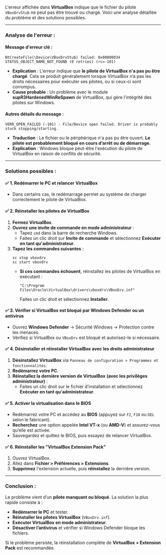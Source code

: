 L'erreur affichée dans **VirtualBox** indique que le fichier du pilote `VBoxDrvStub` ne peut pas être trouvé ou chargé. Voici une analyse détaillée du problème et des solutions possibles.

---

### **Analyse de l'erreur :**
#### **Message d'erreur clé :**
```
NtCreateFile(\Device\VBoxDrvStub) failed: 0x00000034
STATUS_OBJECT_NAME_NOT_FOUND (0 retries) (rc=-101)
```
- **Explication** : L'erreur indique que **le pilote de VirtualBox n'a pas pu être chargé**. Cela se produit généralement lorsque VirtualBox n’a pas les droits nécessaires pour exécuter ses pilotes, ou si ceux-ci sont corrompus.
- **Cause probable** : Un problème avec le module **supR3HardenedWinReSpawn** de VirtualBox, qui gère l'intégrité des pilotes sur Windows.

#### **Autres détails du message :**
```
VERR_OPEN_FAILED (-101) - File/Device open failed. Driver is probably stuck stopping/starting.
```
- **Traduction** : Le fichier ou le périphérique n'a pas pu être ouvert. **Le pilote est probablement bloqué en cours d’arrêt ou de démarrage.**
- **Explication** : Windows bloque peut-être l'exécution du pilote de VirtualBox en raison de conflits de sécurité.

---

### **Solutions possibles :**
#### ✅ **1. Redémarrer le PC et relancer VirtualBox**
- Dans certains cas, le redémarrage permet au système de charger correctement le pilote de VirtualBox.

#### ✅ **2. Réinstaller les pilotes de VirtualBox**
1. **Fermez VirtualBox**.
2. **Ouvrez une invite de commande en mode administrateur** :
   - Tapez `cmd` dans la barre de recherche Windows.
   - Faites un clic droit sur **Invite de commande** et sélectionnez **Exécuter en tant qu'administrateur**.
3. **Tapez les commandes suivantes** :
   ```
   sc stop vboxdrv
   sc start vboxdrv
   ```
   - **Si ces commandes échouent**, réinstallez les pilotes de VirtualBox en exécutant :
     ```
     "C:\Program Files\Oracle\VirtualBox\drivers\vboxdrv\VBoxDrv.inf"
     ```
     Faites un clic droit et sélectionnez **Installer**.

#### ✅ **3. Vérifier si VirtualBox est bloqué par Windows Defender ou un antivirus**
- Ouvrez **Windows Defender** → Sécurité Windows → Protection contre les menaces.
- Vérifiez si VirtualBox ou `VBoxDrv` est bloqué et autorisez-le si nécessaire.

#### ✅ **4. Désinstaller et réinstaller VirtualBox avec les droits administrateur**
1. **Désinstallez VirtualBox** via `Panneau de configuration > Programmes et fonctionnalités`.
2. **Redémarrez votre PC**.
3. **Réinstallez la dernière version de VirtualBox** **(avec les privilèges administrateur)** :
   - Faites un clic droit sur le fichier d’installation et sélectionnez **Exécuter en tant qu'administrateur**.

#### ✅ **5. Activer la virtualisation dans le BIOS**
- Redémarrez votre PC et accédez au **BIOS** (appuyez sur `F2`, `F10` ou `DEL` selon le fabricant).
- **Recherchez** une option appelée **Intel VT-x** (ou **AMD-V**) et assurez-vous qu’elle est activée.
- Sauvegardez et quittez le BIOS, puis essayez de relancer VirtualBox.

#### ✅ **6. Réinstaller les "VirtualBox Extension Pack"**
1. Ouvrez VirtualBox.
2. Allez dans **Fichier > Préférences > Extensions**.
3. **Supprimez** l'extension actuelle, puis **réinstallez** la dernière version.

---

### **Conclusion :**
Le problème vient d’un **pilote manquant ou bloqué**. La solution la plus rapide consiste à :
- **Redémarrer le PC** et tester.
- **Réinstaller les pilotes VirtualBox** (`VBoxDrv.inf`).
- **Exécuter VirtualBox en mode administrateur**.
- **Désactiver l’antivirus** et vérifier si Windows Defender bloque les fichiers.

Si le problème persiste, la réinstallation complète de **VirtualBox + Extension Pack** est recommandée.
